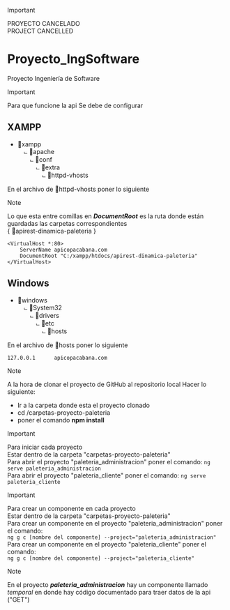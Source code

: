 > [!IMPORTANT]
> PROYECTO CANCELADO <br>
> PROJECT CANCELLED

# Proyecto_IngSoftware
Proyecto Ingeniería de Software


> [!IMPORTANT]
> Para que funcione la api
> Se debe de configurar

## XAMPP

   - 📂xampp<br>
     &emsp;⨽ 📂apache<br>
     &emsp;&emsp;⨽ 📂conf<br>
     &emsp;&emsp;&emsp;⨽ 📂extra<br>
     &emsp;&emsp;&emsp;&emsp;⨽ 📄httpd-vhosts

En el archivo de 📄httpd-vhosts poner lo siguiente
> [!NOTE]
> Lo que esta entre comillas en **_DocumentRoot_** es la ruta donde están guardadas las carpetas correspondientes<br>
> { 📁apirest-dinamica-paleteria }
```
<VirtualHost *:80>
    ServerName apicopacabana.com
    DocumentRoot "C:/xampp/htdocs/apirest-dinamica-paleteria"
</VirtualHost>

```

## Windows
   - 📂windows<br>
     &emsp;⨽ 📂System32<br>
     &emsp;&emsp;⨽ 📂drivers<br>
     &emsp;&emsp;&emsp;⨽ 📂etc<br>
     &emsp;&emsp;&emsp;&emsp;⨽ 📄hosts

En el archivo de 📄hosts poner lo siguiente
```
127.0.0.1	   apicopacabana.com
```
> [!NOTE]
> A la hora de clonar el proyecto de GitHub al repositorio local
> Hacer lo siguiente:

* Ir a la carpeta donde esta el proyecto clonado
* cd /carpetas-proyecto-paleteria
* poner el comando **npm install**

> [!IMPORTANT]
> Para iniciar cada proyecto <br>
> Estar dentro de la carpeta "carpetas-proyecto-paleteria" <br>
> Para abrir el proyecto "paleteria_administracion" poner el comando: `ng serve paleteria_administracion` <br>
> Para abrir el proyecto "paleteria_cliente" poner el comando: `ng serve paleteria_cliente`

> [!IMPORTANT]
> Para crear un componente en cada proyecto <br>
> Estar dentro de la carpeta "carpetas-proyecto-paleteria" <br>
> Para crear un componente en el proyecto "paleteria_administracion" poner el comando: <br>`ng g c [nombre del componente] --project="paleteria_administracion"` <br>
> Para crear un componente en el proyecto "paleteria_cliente" poner el comando: <br>`ng g c [nombre del componente] --project="paleteria_cliente"`

> [!NOTE]
> En el proyecto ***paleteria_administracion*** hay un componente llamado *temporal* en donde hay código documentado para traer datos de la api ("GET") 
